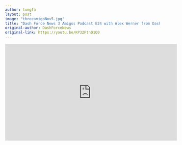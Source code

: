 ```yaml
---
author: tungfa
layout: post
image: "threeamigoNov5.jpg"
title: "Dash Force News 3 Amigos Podcast E24 with Alex Werner from Dash Core"
original-author: DashForceNews
original-link: https://youtu.be/KP32FtnD1Q0
---
```


<iframe width="560" height="315" src="https://www.youtube.com/embed/KP32FtnD1Q0" frameborder="0" gesture="media" allowfullscreen></iframe>
